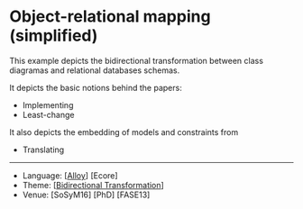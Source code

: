 # Object-relational mapping (simplified) 

This example depicts the bidirectional transformation between class diagramas and relational databases schemas.

It depicts the basic notions behind the papers:
* Implementing
* Least-change

It also depicts the embedding of models and constraints from
* Translating

---

* Language: [[Alloy](https://github.com/nmacedo/MSV/wiki/By-Language#alloy)] [Ecore]
* Theme: [[Bidirectional Transformation](https://github.com/nmacedo/MSV/wiki/By-Theme#bidirectional-transformation)] 
* Venue: [SoSyM16] [PhD] [FASE13]
